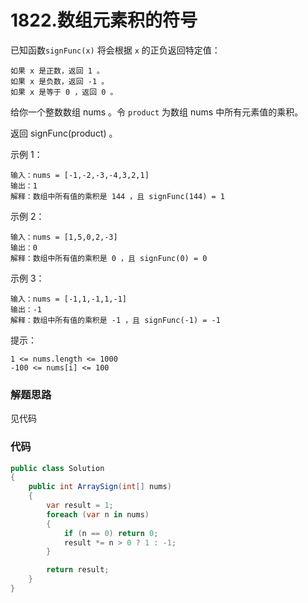 # 1822.数组元素积的符号
已知函数``signFunc(x)`` 将会根据 ``x`` 的正负返回特定值：
```
如果 x 是正数，返回 1 。
如果 x 是负数，返回 -1 。
如果 x 是等于 0 ，返回 0 。
```
给你一个整数数组 nums 。令 ``product`` 为数组 nums 中所有元素值的乘积。

返回 signFunc(product) 。


示例 1：
```
输入：nums = [-1,-2,-3,-4,3,2,1]
输出：1
解释：数组中所有值的乘积是 144 ，且 signFunc(144) = 1
```
示例 2：
```
输入：nums = [1,5,0,2,-3]
输出：0
解释：数组中所有值的乘积是 0 ，且 signFunc(0) = 0
```
示例 3：
```
输入：nums = [-1,1,-1,1,-1]
输出：-1
解释：数组中所有值的乘积是 -1 ，且 signFunc(-1) = -1
```

提示：
```
1 <= nums.length <= 1000
-100 <= nums[i] <= 100
```
### 解题思路
见代码

### 代码

```csharp
public class Solution
{
    public int ArraySign(int[] nums)
    {
        var result = 1;
        foreach (var n in nums)
        {
            if (n == 0) return 0;
            result *= n > 0 ? 1 : -1;
        }

        return result;
    }
}
```
